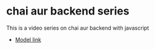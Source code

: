 # chai aur backend series

This is a video series on chai aur backend with javascript

- [Model link](https://app.eraser.io/workspace/YtPqZ1VogxGy1jzIDkzj)
